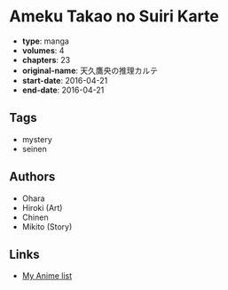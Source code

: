 # Ameku Takao no Suiri Karte

-   **type**: manga
-   **volumes**: 4
-   **chapters**: 23
-   **original-name**: 天久鷹央の推理カルテ
-   **start-date**: 2016-04-21
-   **end-date**: 2016-04-21

## Tags

-   mystery
-   seinen

## Authors

-   Ohara
-   Hiroki (Art)
-   Chinen
-   Mikito (Story)

## Links

-   [My Anime list](https://myanimelist.net/manga/105715/Ameku_Takao_no_Suiri_Karte)
